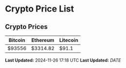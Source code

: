 # Crypto Price List

## Crypto Prices
| Bitcoin | Ethereum | Litecoin |
| ------- | -------- | -------- |
| $93556 | $3314.82 | $91.1 |
**Last Updated:** 2024-11-26 17:18 UTC
**Last Updated:** $DATE$
